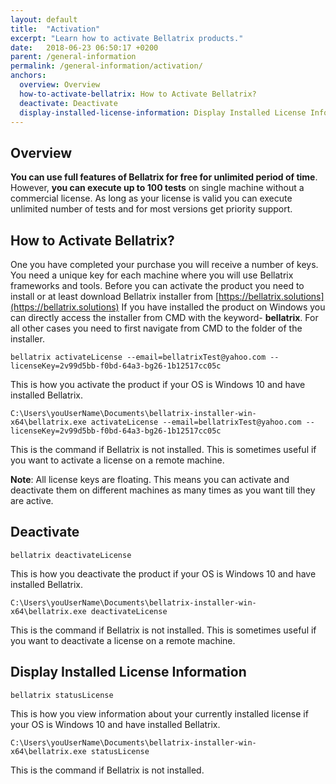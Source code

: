 ```yaml
---
layout: default
title:  "Activation"
excerpt: "Learn how to activate Bellatrix products."
date:   2018-06-23 06:50:17 +0200
parent: /general-information
permalink: /general-information/activation/
anchors:
  overview: Overview
  how-to-activate-bellatrix: How to Activate Bellatrix?
  deactivate: Deactivate
  display-installed-license-information: Display Installed License Information
---
```

Overview
--------
**You can use full features of Bellatrix for free for unlimited period of time**. However, **you can execute up to 100 tests** on single machine without a commercial license. As long as your license is valid you can execute unlimited number of tests and for most versions get priority support.

How to Activate Bellatrix?
--------------------------
One you have completed your purchase you will receive a number of keys. You need a unique key for each machine where you will use Bellatrix frameworks and tools. Before you can activate the product you need to install or at least download Bellatrix installer from [https://bellatrix.solutions](https://bellatrix.solutions)
If you have installed the product on Windows you can directly access the installer from CMD with the keyword- **bellatrix**. For all other cases you need to first navigate from CMD to the folder of the installer.

```
bellatrix activateLicense --email=bellatrixTest@yahoo.com --licenseKey=2v99d5bb-f0bd-64a3-bg26-1b12517cc05c
```
This is how you activate the product if your OS is Windows 10 and have installed Bellatrix.
```
C:\Users\youUserName\Documents\bellatrix-installer-win-x64\bellatrix.exe activateLicense --email=bellatrixTest@yahoo.com --licenseKey=2v99d5bb-f0bd-64a3-bg26-1b12517cc05c
```
This is the command if Bellatrix is not installed. This is sometimes useful if you want to activate a license on a remote machine.

**Note**: All license keys are floating. This means you can activate and deactivate them on different machines as many times as you want till they are active.

Deactivate
---------- 
```
bellatrix deactivateLicense
```
This is how you deactivate the product if your OS is Windows 10 and have installed Bellatrix.
```
C:\Users\youUserName\Documents\bellatrix-installer-win-x64\bellatrix.exe deactivateLicense
```
This is the command if Bellatrix is not installed. This is sometimes useful if you want to deactivate a license on a remote machine.

Display Installed License Information
---------- 
```
bellatrix statusLicense
```
This is how you view information about your currently installed license if your OS is Windows 10 and have installed Bellatrix.
```
C:\Users\youUserName\Documents\bellatrix-installer-win-x64\bellatrix.exe statusLicense
```
This is the command if Bellatrix is not installed.